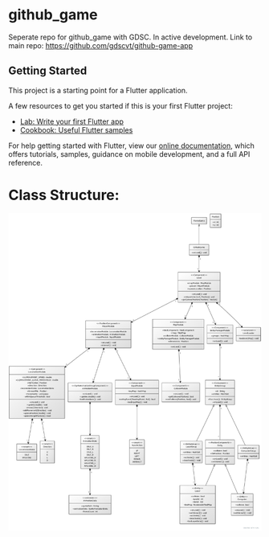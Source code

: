 # github_game

Seperate repo for github_game with GDSC. In active development.
Link to main repo: https://github.com/gdscvt/github-game-app

## Getting Started

This project is a starting point for a Flutter application.

A few resources to get you started if this is your first Flutter project:

- [Lab: Write your first Flutter app](https://flutter.dev/docs/get-started/codelab)
- [Cookbook: Useful Flutter samples](https://flutter.dev/docs/cookbook)

For help getting started with Flutter, view our
[online documentation](https://flutter.dev/docs), which offers tutorials,
samples, guidance on mobile development, and a full API reference.
# Class Structure:
![alt text](./uml.jpg)
